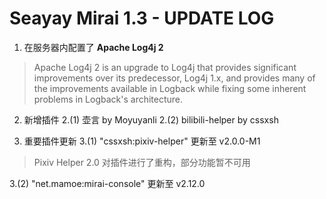 # Seayay Mirai 1.3 - UPDATE LOG

1. 在服务器内配置了 **Apache Log4j 2**

> Apache Log4j 2 is an upgrade to Log4j that provides significant improvements over its predecessor, Log4j 1.x, and provides many of the improvements available in Logback while fixing some inherent problems in Logback's architecture.

2. 新增插件
2.(1) 壶言 by Moyuyanli
2.(2) bilibili-helper by cssxsh

3. 重要插件更新
3.(1) "cssxsh:pixiv-helper" 更新至 v2.0.0-M1
> Pixiv Helper 2.0 对插件进行了重构，部分功能暂不可用

3.(2) "net.mamoe:mirai-console" 更新至 v2.12.0